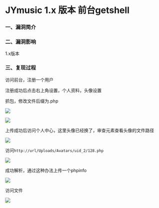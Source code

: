 # JYmusic 1.x 版本 前台getshell

### 一、漏洞简介

### 二、漏洞影响

1.x版本

### 三、复现过程

访问前台，注册一个用户

注册成功后点击右上角设置，个人资料，头像设置

抓包，修改文件后缀为.php

![](images/15891015209290.png)


![](images/15891015247399.png)


上传成功后访问个人中心，这里头像已经换了，审查元素查看头像的文件路径

![](images/15891015321949.png)


访问`http://url/Uploads/Avatars/uid_2/128.php`

![](images/15891015468339.png)


成功解析，通过这种办法上传一个phpinfo

![](images/15891015547783.png)


访问文件

![](images/15891015613464.png)
